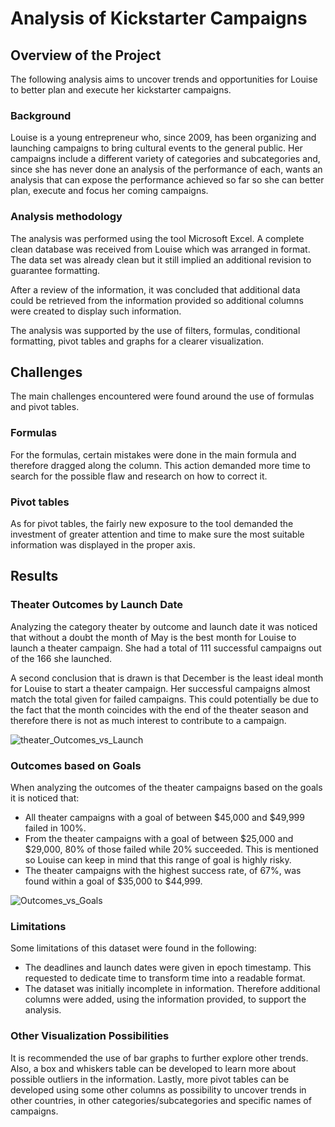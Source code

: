 

# Analysis of Kickstarter Campaigns


## Overview of the Project
The following analysis aims to uncover trends and opportunities for Louise to better plan and execute her kickstarter campaigns. 

### Background
Louise is a young entrepreneur who, since 2009, has been organizing and launching campaigns to bring cultural events to the general public. Her campaigns include a different variety of categories and subcategories and, since she has never done an analysis of the performance of each, wants an analysis that can expose the performance achieved so far so she can better plan, execute and focus her coming campaigns.

### Analysis methodology
The analysis was performed using the tool Microsoft Excel. A complete clean database was received from Louise which was arranged in format. The data set was already clean but it still implied an additional revision to guarantee formatting. 

After a review of the information, it was concluded that additional data could be retrieved from the information provided so additional columns were created to display such information.

The analysis was supported by the use of filters, formulas, conditional formatting, pivot tables and graphs for a clearer visualization. 

## Challenges
The main challenges encountered were found around the use of formulas and pivot tables. 

### Formulas
For the formulas, certain mistakes were done in the main formula and therefore dragged along the column. This action demanded more time to search for the possible flaw and research on how to correct it. 

### Pivot tables
As for pivot tables, the fairly new exposure to the tool demanded the investment of greater attention and time to make sure the most suitable information was displayed in the proper axis. 

## Results

### Theater Outcomes by Launch Date
Analyzing the category theater by outcome and launch date it was noticed that without a doubt the month of May is the best month for Louise to launch a theater campaign. She had a total of 111 successful campaigns out of the 166 she launched. 

A second conclusion that is drawn is that December is the least ideal month for Louise to start a theater campaign. Her successful campaigns almost match the total given for failed campaigns. This could potentially be due to the fact that the month coincides with the end of the theater season and therefore there is not as much interest to contribute to a campaign.

![theater_Outcomes_vs_Launch](https://user-images.githubusercontent.com/78698456/108602843-5be2fa80-7372-11eb-9964-d3f4e79379b9.png)

### Outcomes based on Goals
When analyzing the outcomes of the theater campaigns based on the goals it is noticed that:

* All theater campaigns with a goal of between $45,000 and $49,999 failed in 100%. 
* From the theater campaigns with a goal of between $25,000 and $29,000, 80% of those failed while 20% succeeded. This is mentioned so Louise can keep in mind that this range of goal is highly risky.
* The theater campaigns with the highest success rate, of 67%, was found within a goal of $35,000 to $44,999.

![Outcomes_vs_Goals](https://user-images.githubusercontent.com/78698456/108602842-5b4a6400-7372-11eb-847a-7214f6dae9e2.png)

### Limitations
Some limitations of this dataset were found in the following:
* The deadlines and launch dates were given in epoch timestamp. This requested to dedicate time to transform time into a readable format. 
* The dataset was initially incomplete in information. Therefore additional columns were added, using the information provided, to support the analysis. 

### Other Visualization Possibilities
It is recommended the use of bar graphs to further explore other trends. Also, a box and whiskers table can be developed to learn more about possible outliers in the information. Lastly, more pivot tables can be developed using some other columns as possibility to uncover trends in other countries, in other categories/subcategories and specific names of campaigns.
